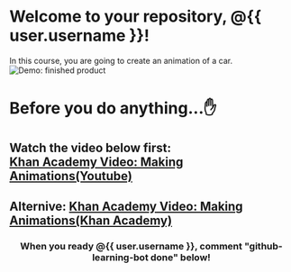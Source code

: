 # Welcome to your repository, @{{ user.username }}!
In this course, you are going to create an animation of a car.<br>
![Demo: finished product](https://cdn.kastatic.org/ka-perseus-images/d1e0c882458033c01fc8484273a2c3ed603a1614.gif)
# Before you do anything...:hand:
Watch the video below first:<br>
[Khan Academy Video: Making Animations(Youtube)](https://www.youtube.com/embed/us3_U9xnttc)
----------------------------------
Alternive: [Khan Academy Video: Making Animations(Khan Academy)]()
-----------------------------------
<h3 align="center">When you ready @{{ user.username }}, comment "github-learning-bot done" below!</h3>
